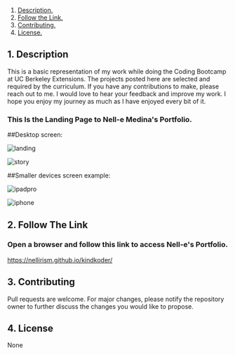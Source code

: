 1. [ Description. ](#desc)
2. [ Follow the Link. ](#urlz)
3. [ Contributing. ](#contributing)
4. [ License. ](#license)

<a name="desc"></a>
## 1. Description

This is a basic representation of my work while doing the Coding Bootcamp at UC Berkeley Extensions. The projects posted here are selected and required by the curriculum. 
If you have any contributions to make, please reach out to me. I would love to hear your feedback and improve my work. I hope you enjoy my journey as much as I have enjoyed every bit of it.  

### This Is the Landing Page to Nell-e Medina's Portfolio.

##Desktop screen:

![landing](https://user-images.githubusercontent.com/71202250/124401443-79d84880-dcde-11eb-81f1-b797751a45db.JPG)

![story](https://user-images.githubusercontent.com/71202250/124401536-db001c00-dcde-11eb-9319-776b519b35c3.jpg)


##Smaller devices screen example:

![ipadpro](https://user-images.githubusercontent.com/71202250/124401548-e6ebde00-dcde-11eb-9595-af643485c20b.JPG)

![iphone](https://user-images.githubusercontent.com/71202250/124373300-17336e00-dc46-11eb-85df-63c95ee33b12.JPG)

<a name="urlz"></a>
## 2. Follow The Link

### Open a browser and follow this link to access Nell-e's Portfolio.


https://nellirism.github.io/kindkoder/


<a name="contributing"></a>
## 3. Contributing
Pull requests are welcome. For major changes, please notify the repository owner to further discuss the changes you would like to propose. 

<a name="license"></a>
## 4. License
None
